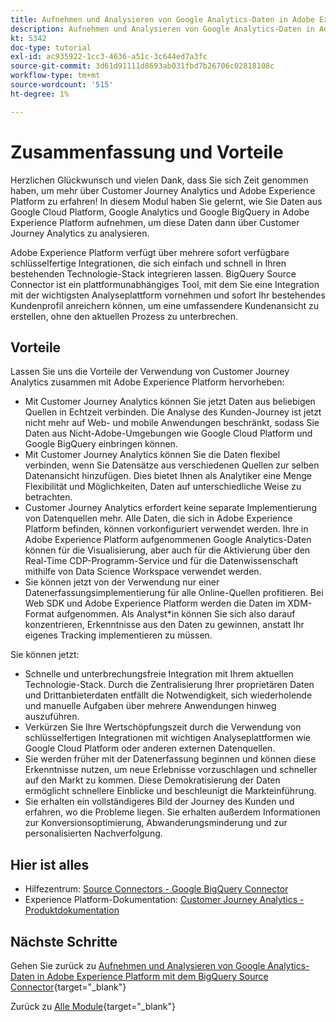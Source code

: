 ```yaml
---
title: Aufnehmen und Analysieren von Google Analytics-Daten in Adobe Experience Platform mit dem BigQuery Source Connector - Zusammenfassung
description: Aufnehmen und Analysieren von Google Analytics-Daten in Adobe Experience Platform mit dem BigQuery Source Connector - Zusammenfassung
kt: 5342
doc-type: tutorial
exl-id: ac935922-1cc3-4636-a51c-3c644ed7a3fc
source-git-commit: 3d61d91111d8693ab031fbd7b26706c02818108c
workflow-type: tm+mt
source-wordcount: '515'
ht-degree: 1%

---
```


# Zusammenfassung und Vorteile

Herzlichen Glückwunsch und vielen Dank, dass Sie sich Zeit genommen haben, um mehr über Customer Journey Analytics und Adobe Experience Platform zu erfahren!
In diesem Modul haben Sie gelernt, wie Sie Daten aus Google Cloud Platform, Google Analytics und Google BigQuery in Adobe Experience Platform aufnehmen, um diese Daten dann über Customer Journey Analytics zu analysieren.

Adobe Experience Platform verfügt über mehrere sofort verfügbare schlüsselfertige Integrationen, die sich einfach und schnell in Ihren bestehenden Technologie-Stack integrieren lassen. BigQuery Source Connector ist ein plattformunabhängiges Tool, mit dem Sie eine Integration mit der wichtigsten Analyseplattform vornehmen und sofort Ihr bestehendes Kundenprofil anreichern können, um eine umfassendere Kundenansicht zu erstellen, ohne den aktuellen Prozess zu unterbrechen.

## Vorteile

Lassen Sie uns die Vorteile der Verwendung von Customer Journey Analytics zusammen mit Adobe Experience Platform hervorheben:

- Mit Customer Journey Analytics können Sie jetzt Daten aus beliebigen Quellen in Echtzeit verbinden. Die Analyse des Kunden-Journey ist jetzt nicht mehr auf Web- und mobile Anwendungen beschränkt, sodass Sie Daten aus Nicht-Adobe-Umgebungen wie Google Cloud Platform und Google BigQuery einbringen können.
- Mit Customer Journey Analytics können Sie die Daten flexibel verbinden, wenn Sie Datensätze aus verschiedenen Quellen zur selben Datenansicht hinzufügen. Dies bietet Ihnen als Analytiker eine Menge Flexibilität und Möglichkeiten, Daten auf unterschiedliche Weise zu betrachten.
- Customer Journey Analytics erfordert keine separate Implementierung von Datenquellen mehr. Alle Daten, die sich in Adobe Experience Platform befinden, können vorkonfiguriert verwendet werden. Ihre in Adobe Experience Platform aufgenommenen Google Analytics-Daten können für die Visualisierung, aber auch für die Aktivierung über den Real-Time CDP-Programm-Service und für die Datenwissenschaft mithilfe von Data Science Workspace verwendet werden.
- Sie können jetzt von der Verwendung nur einer Datenerfassungsimplementierung für alle Online-Quellen profitieren. Bei Web SDK und Adobe Experience Platform werden die Daten im XDM-Format aufgenommen. Als Analyst*in können Sie sich also darauf konzentrieren, Erkenntnisse aus den Daten zu gewinnen, anstatt Ihr eigenes Tracking implementieren zu müssen.

Sie können jetzt:

- Schnelle und unterbrechungsfreie Integration mit Ihrem aktuellen Technologie-Stack. Durch die Zentralisierung Ihrer proprietären Daten und Drittanbieterdaten entfällt die Notwendigkeit, sich wiederholende und manuelle Aufgaben über mehrere Anwendungen hinweg auszuführen.
- Verkürzen Sie Ihre Wertschöpfungszeit durch die Verwendung von schlüsselfertigen Integrationen mit wichtigen Analyseplattformen wie Google Cloud Platform oder anderen externen Datenquellen.
- Sie werden früher mit der Datenerfassung beginnen und können diese Erkenntnisse nutzen, um neue Erlebnisse vorzuschlagen und schneller auf den Markt zu kommen. Diese Demokratisierung der Daten ermöglicht schnellere Einblicke und beschleunigt die Markteinführung.
- Sie erhalten ein vollständigeres Bild der Journey des Kunden und erfahren, wo die Probleme liegen. Sie erhalten außerdem Informationen zur Konversionsoptimierung, Abwanderungsminderung und zur personalisierten Nachverfolgung.

## Hier ist alles

- Hilfezentrum: [Source Connectors - Google BigQuery Connector](https://experienceleague.adobe.com/docs/experience-platform/sources/connectors/databases/bigquery.html?lang=de)
- Experience Platform-Dokumentation: [Customer Journey Analytics - Produktdokumentation](https://experienceleague.adobe.com/docs/analytics-platform/using/cja-landing.html?lang=de)

## Nächste Schritte

Gehen Sie zurück zu [Aufnehmen und Analysieren von Google Analytics-Daten in Adobe Experience Platform mit dem BigQuery Source Connector](./customer-journey-analytics-bigquery-gcp.md){target="_blank"}

Zurück zu [Alle Module](./../../../../overview.md){target="_blank"}
